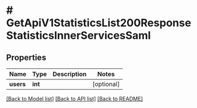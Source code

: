 # # GetApiV1StatisticsList200ResponseStatisticsInnerServicesSaml

## Properties

Name | Type | Description | Notes
------------ | ------------- | ------------- | -------------
**users** | **int** |  | [optional]

[[Back to Model list]](../../README.md#models) [[Back to API list]](../../README.md#endpoints) [[Back to README]](../../README.md)
